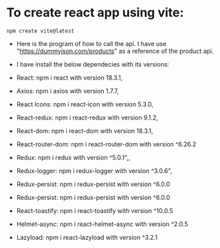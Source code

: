 # To create react app using vite:

    npm create vite@latest

- Here is the program of how to call the api.
  I have use "https://dummyjson.com/products" as a reference of the product api.

- I have install the below dependecies with its versions:
- React: npm i react with version 18.3.1,
- Axios: npm i axios with version 1.7.7,
- React Icons: npm i react-icon with version 5.3.0,
- React-redux: npm i react-redux with version 9.1.2,
- React-dom: npm i react-dom with version 18.3.1,
- React-router-dom: npm i react-router-dom with version ^6.26.2
- Redux: npm i redux with version ^5.0.1",,
- Redux-logger: npm i redux-logger with version ^3.0.6",
- Redux-persist: npm i redux-persist with version ^6.0.0
- Redux-persist: npm i redux-persist with version ^6.0.0
- React-toastify: npm i react-toastify with version ^10.0.5
- Helmet-async: npm i react-helmet-async with version ^2.0.5
- Lazyload: npm i react-lazyload with version ^3.2.1
